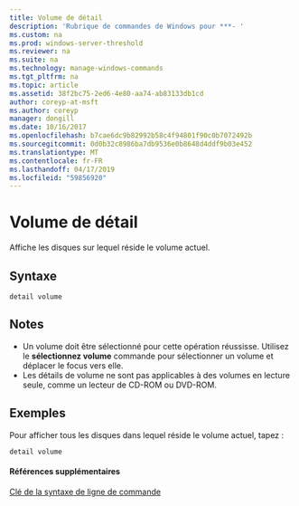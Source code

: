 ```yaml
---
title: Volume de détail
description: 'Rubrique de commandes de Windows pour ***- '
ms.custom: na
ms.prod: windows-server-threshold
ms.reviewer: na
ms.suite: na
ms.technology: manage-windows-commands
ms.tgt_pltfrm: na
ms.topic: article
ms.assetid: 38f2bc75-2ed6-4e80-aa74-ab83133db1cd
author: coreyp-at-msft
ms.author: coreyp
manager: dongill
ms.date: 10/16/2017
ms.openlocfilehash: b7cae6dc9b82992b58c4f94801f90c0b7072492b
ms.sourcegitcommit: 0d0b32c8986ba7db9536e0b8648d4ddf9b03e452
ms.translationtype: MT
ms.contentlocale: fr-FR
ms.lasthandoff: 04/17/2019
ms.locfileid: "59856920"
---
```

# <a name="detail-volume"></a>Volume de détail



Affiche les disques sur lequel réside le volume actuel.

## <a name="syntax"></a>Syntaxe

```
detail volume
```

## <a name="remarks"></a>Notes

-   Un volume doit être sélectionné pour cette opération réussisse. Utilisez le **sélectionnez volume** commande pour sélectionner un volume et déplacer le focus vers elle.
-   Les détails de volume ne sont pas applicables à des volumes en lecture seule, comme un lecteur de CD-ROM ou DVD-ROM.

## <a name="BKMK_examples"></a>Exemples

Pour afficher tous les disques dans lequel réside le volume actuel, tapez :
```
detail volume
```

#### <a name="additional-references"></a>Références supplémentaires

[Clé de la syntaxe de ligne de commande](command-line-syntax-key.md)


